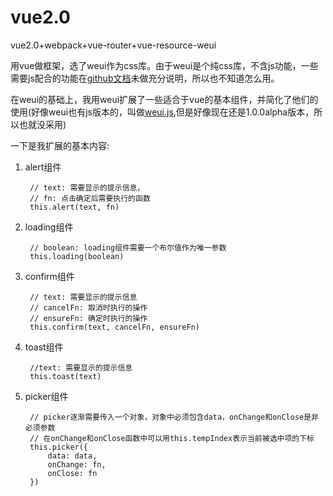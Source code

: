 # vue2.0
vue2.0+webpack+vue-router+vue-resource-weui

用vue做框架，选了weui作为css库。由于weui是个纯css库，不含js功能，一些需要js配合的功能在[github文档](https://github.com/weui/weui)未做充分说明，所以也不知道怎么用。

在weui的基础上，我用weui扩展了一些适合于vue的基本组件，并简化了他们的使用(好像weui也有js版本的，叫做[weui.js](https://github.com/weui/weui.js),但是好像现在还是1.0.0alpha版本，所以也就没采用)

一下是我扩展的基本内容:
1. alert组件

        // text: 需要显示的提示信息，
        // fn: 点击确定后需要执行的函数
        this.alert(text, fn)

2. loading组件

        // boolean: loading组件需要一个布尔值作为唯一参数
        this.loading(boolean)

3. confirm组件

        // text: 需要显示的提示信息
        // cancelFn: 取消时执行的操作
        // ensureFn: 确定时执行的操作
        this.confirm(text, cancelFn, ensureFn)
        
4. toast组件

        //text: 需要显示的提示信息
        this.toast(text)

5. picker组件

        // picker逐渐需要传入一个对象，对象中必须包含data，onChange和onClose是非必须参数
        // 在onChange和onClose函数中可以用this.tempIndex表示当前被选中项的下标
        this.picker({
            data: data,
            onChange: fn,
            onClose: fn
        })

